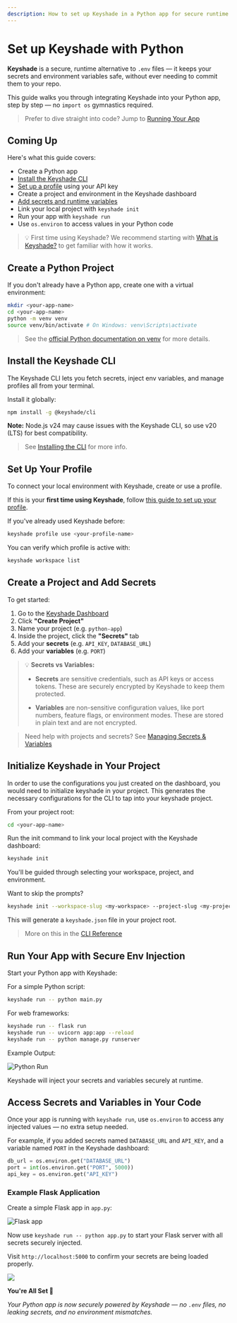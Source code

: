 ```yaml
---
description: How to set up Keyshade in a Python app for secure runtime secrets — no more .env files.
---
```


# Set up Keyshade with Python

**Keyshade** is a secure, runtime alternative to `.env` files — it keeps your secrets and environment variables safe, without ever needing to commit them to your repo.

This guide walks you through integrating Keyshade into your Python app, step by step — no `import os` gymnastics required.

> Prefer to dive straight into code? Jump to [Running Your App](#run-your-app-with-secure-env-injection)

## Coming Up

Here's what this guide covers:

- Create a Python app  
- [Install the Keyshade CLI](/docs/getting-started/installing-the-cli.md)  
- [Set up a profile](/docs/getting-started/setting-up-your-profile.md) using your API key  
- Create a project and environment in the Keyshade dashboard  
- [Add secrets and runtime variables](/docs/getting-started/adding-your-first-secret-and-variable.md)   
- Link your local project with `keyshade init`  
- Run your app with `keyshade run`  
- Use `os.environ` to access values in your Python code

> 💡 First time using Keyshade? We recommend starting with [What is Keyshade?](/docs/getting-started/introduction.md) to get familiar with how it works.

## Create a Python Project

If you don't already have a Python app, create one with a virtual environment:

```bash
mkdir <your-app-name>
cd <your-app-name>
python -m venv venv
source venv/bin/activate # On Windows: venv\Scripts\activate
```

> See the [official Python documentation on venv](https://docs.python.org/3/library/venv.html#how-venv-works) for more details.

## Install the Keyshade CLI

The Keyshade CLI lets you fetch secrets, inject env variables, and manage profiles all from your terminal.

Install it globally:

```bash
npm install -g @keyshade/cli
```

**Note:** Node.js v24 may cause issues with the Keyshade CLI, so use v20 (LTS) for best compatibility.

> See [Installing the CLI](/docs/getting-started/installing-the-cli.md) for more info.

## Set Up Your Profile

To connect your local environment with Keyshade, create or use a profile.

If this is your **first time using Keyshade**, follow [this guide to set up your profile](/docs/getting-started/setting-up-your-profile.md).

If you've already used Keyshade before:

```bash
keyshade profile use <your-profile-name>
```
You can verify which profile is active with:
```bash
keyshade workspace list
```

## Create a Project and Add Secrets

To get started:
1.  Go to the [Keyshade Dashboard](https://app.keyshade.xyz/)
2.  Click **"Create Project"**
3.  Name your project (e.g. `python-app`)
4.  Inside the project, click the **"Secrets"** tab
5.  Add your **secrets** (e.g. `API_KEY`, `DATABASE_URL`)
6.  Add your **variables** (e.g. `PORT`)

> 💡 **Secrets vs Variables:**
>
>* **Secrets** are sensitive credentials, such as API keys or access tokens. These are securely encrypted by Keyshade to keep them protected.
>
>* **Variables** are non-sensitive configuration values, like port numbers, feature flags, or environment modes. These are stored in plain text and are not encrypted.

> Need help with projects and secrets? See [Managing Secrets & Variables](/docs/getting-started/adding-your-first-secret-and-variable.md)

## Initialize Keyshade in Your Project

In order to use the configurations you just created on the dashboard, you would need to initialize keyshade in your project. This generates the necessary configurations for the CLI to tap into your keyshade project.

From your project root:

```bash
cd <your-app-name>
```
Run the init command to link your local project with the Keyshade dashboard:

```bash
keyshade init
```

You'll be guided through selecting your workspace, project, and environment.

Want to skip the prompts?

```bash
keyshade init --workspace-slug <my-workspace> --project-slug <my-project> --environment-slug <my-environment> --private-key <my-private-key>
```
This will generate a `keyshade.json` file in your project root.

> More on this in the [CLI Reference](/docs/getting-started/installing-the-cli.md)

## Run Your App with Secure Env Injection

Start your Python app with Keyshade:

For a simple Python script:
```bash
keyshade run -- python main.py
```

For web frameworks:
```bash
keyshade run -- flask run
keyshade run -- uvicorn app:app --reload
keyshade run -- python manage.py runserver
```

Example Output:

![Python Run](../../../blob/keyshade-python-run.png)

Keyshade will inject your secrets and variables securely at runtime.

## Access Secrets and Variables in Your Code

Once your app is running with `keyshade run`, use `os.environ` to access any injected values — no extra setup needed.

For example, if you added secrets named `DATABASE_URL` and `API_KEY`, and a variable named `PORT` in the Keyshade dashboard:

```python
db_url = os.environ.get("DATABASE_URL")
port = int(os.environ.get("PORT", 5000))
api_key = os.environ.get("API_KEY")
```

### Example Flask Application

Create a simple Flask app in `app.py`:

![Flask app](../../../blob/py-guide-code.png)

Now use `keyshade run -- python app.py` to start your Flask server with all secrets securely injected.

Visit `http://localhost:5000` to confirm your secrets are being loaded properly.

![](../../../blob/py-guide-code-output.png)


**You're All Set 🎊**

_Your Python app is now securely powered by Keyshade — no `.env` files, no leaking secrets, and no environment mismatches._